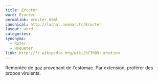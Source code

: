 ```yaml
---
title: Éructer
word: Éructer
permalink: eructer.html
canonical: http://lachal.neamar.fr/Eructer
layout: word
categories:
synonyms:
  - Roter
  - Hoqueter
link: http://fr.wikipedia.org/wiki/%C3%89ructation
---
```


Remontée de gaz provenant de l'estomac. Par extension, proférer des propos virulents.


